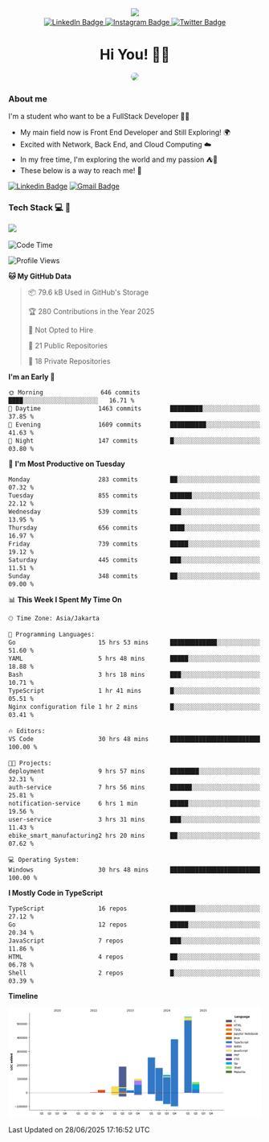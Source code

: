 <div>
  <div id="header" align="center">
      <img src="https://media.giphy.com/media/nFLW7PNGgN3lI68rdv/giphy.gif" width="100"/>
      <div id="badges" style="margin-bottom:20px">
        <a href="https://www.linkedin.com/in/daffaputranarendra/">
          <img src="https://img.shields.io/badge/LinkedIn-blue?style=for-the-badge&logo=linkedin&logoColor=white" alt="LinkedIn Badge"/>
        </a>
        <a href="https://www.instagram.com/daffadon_/">
          <img src="https://img.shields.io/badge/Instagram-E4405F?style=for-the-badge&logo=instagram&logoColor=white" alt="Instagram Badge"/>
        </a>
        <a href="https://twitter.com/daffadon_">
          <img src="https://img.shields.io/badge/Twitter-blue?style=for-the-badge&logo=twitter&logoColor=white" alt="Twitter Badge"/>
        </a>
      </div>
    <h1>Hi You! 🙌🙌</h1>
    <img src="https://media.giphy.com/media/rJsMvyk7AHHiW9qKLM/giphy.gif" height=200 style="border-radius:10px" />
  </div>
</div>

### About me

I'm a student who want to be a FullStack Developer 🧑‍💻

- My main field now is Front End Developer and Still Exploring! 🌍
- Excited with Network, Back End, and Cloud Computing ☁️
- In my free time, I'm exploring the world and my passion ⛺🍵
- These below is a way to reach me! 🏃

[![Linkedin Badge](https://skillicons.dev/icons?i=linkedin)](https://www.linkedin.com/in/daffaputranarendra/)
[![Gmail Badge](https://skillicons.dev/icons?i=gmail)](https://mail.google.com/mail/?view=cm&fs=1&to=daffaputranarendra9@gmail.com)

### Tech Stack 💻 📘

<img src="https://skillicons.dev/icons?i=java,html,css,javascript,typescript,golang,react,next,express,vite,tailwind,mui,prisma,mongodb,mysql,firebase,jest,git,jenkins,docker,kubernetes,github,postman,prometheus,grafana,gcp,vscode,arch,&perline=9"/>

<!--START_SECTION:waka-->
![Code Time](http://img.shields.io/badge/Code%20Time-88%20hrs%2022%20mins-blue)

![Profile Views](http://img.shields.io/badge/Profile%20Views-0-blue)

**🐱 My GitHub Data** 

> 📦 79.6 kB Used in GitHub's Storage 
 > 
> 🏆 280 Contributions in the Year 2025
 > 
> 🚫 Not Opted to Hire
 > 
> 📜 21 Public Repositories 
 > 
> 🔑 18 Private Repositories 
 > 
**I'm an Early 🐤** 

```text
🌞 Morning                646 commits         ████░░░░░░░░░░░░░░░░░░░░░   16.71 % 
🌆 Daytime                1463 commits        █████████░░░░░░░░░░░░░░░░   37.85 % 
🌃 Evening                1609 commits        ██████████░░░░░░░░░░░░░░░   41.63 % 
🌙 Night                  147 commits         █░░░░░░░░░░░░░░░░░░░░░░░░   03.80 % 
```
📅 **I'm Most Productive on Tuesday** 

```text
Monday                   283 commits         ██░░░░░░░░░░░░░░░░░░░░░░░   07.32 % 
Tuesday                  855 commits         ██████░░░░░░░░░░░░░░░░░░░   22.12 % 
Wednesday                539 commits         ███░░░░░░░░░░░░░░░░░░░░░░   13.95 % 
Thursday                 656 commits         ████░░░░░░░░░░░░░░░░░░░░░   16.97 % 
Friday                   739 commits         █████░░░░░░░░░░░░░░░░░░░░   19.12 % 
Saturday                 445 commits         ███░░░░░░░░░░░░░░░░░░░░░░   11.51 % 
Sunday                   348 commits         ██░░░░░░░░░░░░░░░░░░░░░░░   09.00 % 
```


📊 **This Week I Spent My Time On** 

```text
🕑︎ Time Zone: Asia/Jakarta

💬 Programming Languages: 
Go                       15 hrs 53 mins      █████████████░░░░░░░░░░░░   51.60 % 
YAML                     5 hrs 48 mins       █████░░░░░░░░░░░░░░░░░░░░   18.88 % 
Bash                     3 hrs 18 mins       ███░░░░░░░░░░░░░░░░░░░░░░   10.71 % 
TypeScript               1 hr 41 mins        █░░░░░░░░░░░░░░░░░░░░░░░░   05.51 % 
Nginx configuration file 1 hr 2 mins         █░░░░░░░░░░░░░░░░░░░░░░░░   03.41 % 

🔥 Editors: 
VS Code                  30 hrs 48 mins      █████████████████████████   100.00 % 

🐱‍💻 Projects: 
deployment               9 hrs 57 mins       ████████░░░░░░░░░░░░░░░░░   32.31 % 
auth-service             7 hrs 56 mins       ██████░░░░░░░░░░░░░░░░░░░   25.81 % 
notification-service     6 hrs 1 min         █████░░░░░░░░░░░░░░░░░░░░   19.56 % 
user-service             3 hrs 31 mins       ███░░░░░░░░░░░░░░░░░░░░░░   11.43 % 
ebike_smart_manufacturing2 hrs 20 mins       ██░░░░░░░░░░░░░░░░░░░░░░░   07.62 % 

💻 Operating System: 
Windows                  30 hrs 48 mins      █████████████████████████   100.00 % 
```

**I Mostly Code in TypeScript** 

```text
TypeScript               16 repos            ███████░░░░░░░░░░░░░░░░░░   27.12 % 
Go                       12 repos            █████░░░░░░░░░░░░░░░░░░░░   20.34 % 
JavaScript               7 repos             ███░░░░░░░░░░░░░░░░░░░░░░   11.86 % 
HTML                     4 repos             ██░░░░░░░░░░░░░░░░░░░░░░░   06.78 % 
Shell                    2 repos             █░░░░░░░░░░░░░░░░░░░░░░░░   03.39 % 
```



**Timeline**

![Lines of Code chart](https://raw.githubusercontent.com/Daffadon/Daffadon/main/assets/bar_graph.png)


 Last Updated on 28/06/2025 17:16:52 UTC
<!--END_SECTION:waka-->
